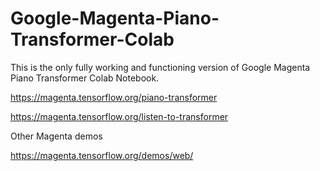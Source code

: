 # Google-Magenta-Piano-Transformer-Colab
This is the only fully working and functioning version of Google Magenta Piano Transformer Colab Notebook.

https://magenta.tensorflow.org/piano-transformer

https://magenta.tensorflow.org/listen-to-transformer

Other Magenta demos

https://magenta.tensorflow.org/demos/web/
